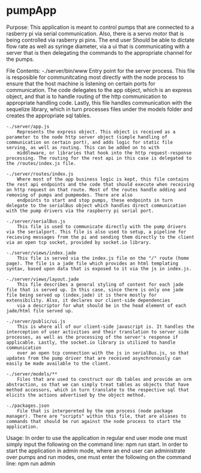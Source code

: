# pumpApp
Purpose:
    This application is meant to control pumps that are connected to a rasberry pi via serial communication. Also, there is a servo motor that is being controlled via rasberry pi pins. The end user
    Should be able to dictate flow rate as well as syringe diameter, via a ui that is communicating with a server that is then delegating the commands to the appropriate channel for the pumps.

File Contents:
    -./server/bin/www
        Entry point for the server process. This file is resposible for communitcating most directly with the node process to ensure that the host machine is listening on certain ports for communication.
        The code delegates to the app object, which is an express object, and that is to handle routing of the http communication to appropriate handling code. Lastly, this file handles communication with the sequelize library,
        which in turn processes files under the models folder and creates the appropriate sql tables.

    -./server/app.js
        Represents the express object. This object is received as a parameter to the node http server object (simple handling of communication on certain port), and adds logic for static file serving, as well as routing. This can be added on to with
        middleware, or libraries that hook into the http request-response processing. The routing for the rest api in this case is delegated to the /routes/index.js file.

    -./server/routes/index.js
        Where most of the app business logic is kept, this file contains the rest api endpoints and the code that should execute when receiving an http request on that route. Most of the routes handle adding and removing of pumps and pumpmodes. There are also
        endpoints to start and stop pumps, these endpoints in turn delegate to the serialBus object which handles direct communication with the pump drivers via the raspberry pi serial port.

    -./server/serialBus.js
        This file is used to communicate directly with the pump drivers via the serialport. This file is also used to setup, a pipeline for recieving messages from the pi and sending them directly to the client via an open tcp socket, provided by socket.io library.

    -./server/views/index.jade
        This file is served via the index.js file on the "/" route (home page). The file is a jade file which provides an html templating syntax, based upon data that is exposed to it via the js in index.js.

    -./server/views/layout.jade
        This file describes a general styling of content for each jade file that is served up. In this case, since there is only one jade file being served up (index.jade) it is there mostly for extensibility. Also, it declares our client-side dependencies
        via a descriptor for what should be in the head element of each jade/html file served up.

    -./server/public/ui.js
        This is where all of our client-side javascript is. It handles the interception of user activities and their translation to server side processes, as well as the processing of the server's response if applicable. Lastly, the socket.io library is utilized to handle communication
        over an open tcp connection with the js in serialBus.js, so that updates from the pump driver that are received asynchronously can easily be made available to the client.

    -./server/models/**
        Files that are used to construct our db tables and provide an orm abstraction, so that we can simply treat tables as objects that have method accessors, which in turn translate to the respective sql that elicits the actions advertised by the object method.

    -./packages.json
        File that is interpereted by the npm process (node package manager). There are "scripts" within this file, that are aliases to commands that should be run against the node process to start the application.

Usage:
    In order to use the application in regular end user mode one must simply input the following on the command line: npm run start. In order to start the application in admin mode, where an end user can administrate over
    pumps and run modes, one must enter the following on the command line: npm run admin

